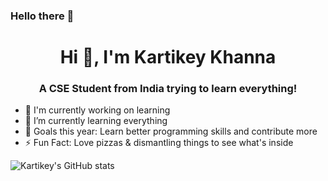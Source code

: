 ### Hello there 👋

<h1 align="center">Hi 👋, I'm Kartikey Khanna</h1>
<h3 align="center">A CSE Student from India trying to learn everything!</h3>


* 🔭 I'm currently working on learning
* 🌱 I’m currently learning everything
* 🥅 Goals this year: Learn better programming skills and contribute more
* ⚡ Fun Fact: Love pizzas & dismantling things to see what's inside

![Kartikey's GitHub stats](https://github-readme-stats.vercel.app/api?username=itsksquare&count_private=true&show_icons=true)
